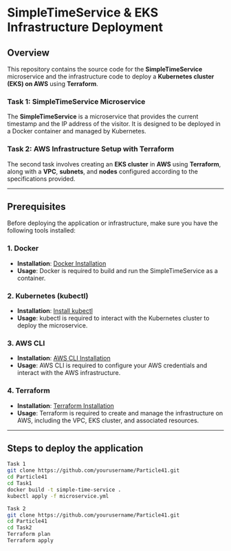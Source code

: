 # SimpleTimeService & EKS Infrastructure Deployment

## Overview

This repository contains the source code for the **SimpleTimeService** microservice and the infrastructure code to deploy a **Kubernetes cluster (EKS) on AWS** using **Terraform**.

### Task 1: SimpleTimeService Microservice

The **SimpleTimeService** is a microservice that provides the current timestamp and the IP address of the visitor. It is designed to be deployed in a Docker container and managed by Kubernetes.

### Task 2: AWS Infrastructure Setup with Terraform

The second task involves creating an **EKS cluster** in **AWS** using **Terraform**, along with a **VPC**, **subnets**, and **nodes** configured according to the specifications provided.

---

## Prerequisites

Before deploying the application or infrastructure, make sure you have the following tools installed:

### 1. **Docker**
- **Installation**: [Docker Installation](https://docs.docker.com/get-docker/)
- **Usage**: Docker is required to build and run the SimpleTimeService as a container.

### 2. **Kubernetes (kubectl)**
- **Installation**: [Install kubectl](https://kubernetes.io/docs/tasks/tools/install-kubectl/)
- **Usage**: kubectl is required to interact with the Kubernetes cluster to deploy the microservice.

### 3. **AWS CLI**
- **Installation**: [AWS CLI Installation](https://docs.aws.amazon.com/cli/latest/userguide/getting-started-install.html)
- **Usage**: AWS CLI is required to configure your AWS credentials and interact with the AWS infrastructure.

### 4. **Terraform**
- **Installation**: [Terraform Installation](https://www.terraform.io/downloads.html)
- **Usage**: Terraform is required to create and manage the infrastructure on AWS, including the VPC, EKS cluster, and associated resources.

---

## Steps to deploy the application

```bash
Task 1
git clone https://github.com/yourusername/Particle41.git
cd Particle41
cd Task1
docker build -t simple-time-service .
kubectl apply -f microservice.yml

Task 2
git clone https://github.com/yourusername/Particle41.git
cd Particle41
cd Task2
Terraform plan
Terraform apply


